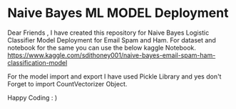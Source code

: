 # Naive Bayes ML MODEL Deployment

Dear Friends ,  I have created this repository for Naive Bayes Logistic Classifier Model Deployment for Email Spam and Ham.
For dataset and notebook for the same you can use the below kaggle Notebook.
https://www.kaggle.com/sdithoney001/naive-bayes-email-spam-ham-classification-model

For the model import and export I have used Pickle Library and yes don't Forget to import CountVectorizer Object.

Happy Coding : )

